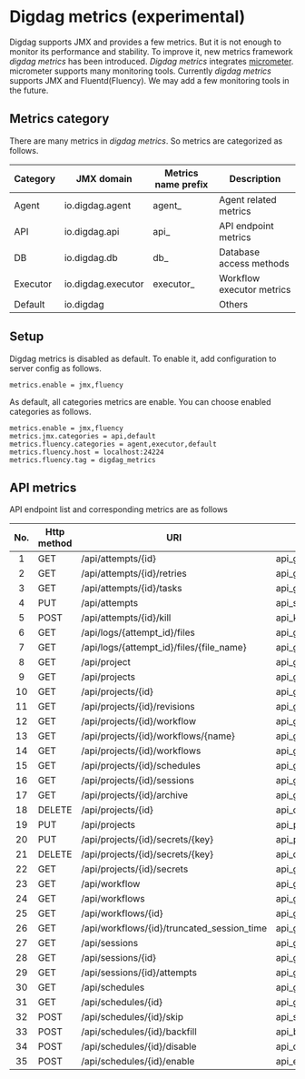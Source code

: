 
# Digdag metrics (experimental)

Digdag supports JMX and provides a few metrics. But it is not enough to monitor its performance and stability.
To improve it, new metrics framework _digdag metrics_ has been introduced.
_Digdag metrics_ integrates [micrometer](https://micrometer.io/).
micrometer supports many monitoring tools. Currently _digdag metrics_ supports JMX and Fluentd(Fluency).
We may add a few monitoring tools in the future.

## Metrics category

There are many metrics in _digdag metrics_.
So metrics are categorized as follows.

| Category  | JMX domain        | Metrics name prefix | Description                 |
|-----------|-------------------|---------------------|-----------------------------|
| Agent     | io.digdag.agent   | agent_              | Agent related metrics       |
| API       | io.digdag.api     | api_                | API endpoint metrics        |
| DB        | io.digdag.db      | db_                 | Database access methods     |
| Executor  | io.digdag.executor| executor_           | Workflow executor metrics   |
| Default   | io.digdag         |                     | Others                      |


## Setup
Digdag metrics is disabled as default. To enable it, add configuration to server config as follows.
```
metrics.enable = jmx,fluency
```

As default, all categories metrics are enable.
You can choose enabled categories as follows.
```
metrics.enable = jmx,fluency
metrics.jmx.categories = api,default
metrics.fluency.categories = agent,executor,default
metrics.fluency.host = localhost:24224
metrics.fluency.tag = digdag_metrics
```

## API metrics

API endpoint list and corresponding metrics are as follows

|No.  |Http method| URI                                       | Metrics name                 | Metrics type |
|:---:|-----------|-------------------------------------------|------------------------------|--------------|
|1    | GET       | /api/attempts/{id}                        | api_getAttempt               | timing       |
|2    | GET       | /api/attempts/{id}/retries                | api_getAttemptRetries        | timing       |
|3    | GET       | /api/attempts/{id}/tasks                  | api_getTasks                 | timing       |
|4    | PUT       | /api/attempts                             | api_startAttempt             | timing       |
|5    | POST      | /api/attempts/{id}/kill                   | api_killAttempt              | timing       |
|6    | GET       | /api/logs/{attempt_id}/files              | api_getFileHandles           | timing       |
|7    | GET       | /api/logs/{attempt_id}/files/{file_name}  | api_getFile                  | timing       |
|8    | GET       | /api/project                              | api_getProject               | timing       |
|9    | GET       | /api/projects                             | api_getProjects              | timing       |
|10   | GET       | /api/projects/{id}                        | api_getProjectById           | timing       |
|11   | GET       | /api/projects/{id}/revisions              | api_getRevisions             | timing       |
|12   | GET       | /api/projects/{id}/workflow               | api_getWorkflow              | timing       |
|13   | GET       | /api/projects/{id}/workflows/{name}       | api_getWorkflowByName        | timing       |
|14   | GET       | /api/projects/{id}/workflows              | api_getWorkflows             | timing       |
|15   | GET       | /api/projects/{id}/schedules              | api_getProjectSchedules      | timing       |
|16   | GET       | /api/projects/{id}/sessions               | api_getProjectSessions       | timing       |
|17   | GET       | /api/projects/{id}/archive                | api_getArchive               | timing       |
|18   | DELETE    | /api/projects/{id}                        | api_deleteProject            | timing       |
|19   | PUT       | /api/projects                             | api_putProject               | timing       |
|20   | PUT       | /api/projects/{id}/secrets/{key}          | api_putProjectSecret         | timing       |
|21   | DELETE    | /api/projects/{id}/secrets/{key}          | api_deleteProjectSecret      | timing       |
|22   | GET       | /api/projects/{id}/secrets                | api_getProjectSecretList     | timing       |
|23   | GET       | /api/workflow                             | api_getWorkflowDefinition    | timing       |
|24   | GET       | /api/workflows                            | api_getWorkflowDefinitions   | timing       |
|25   | GET       | /api/workflows/{id}                       | api_getWorkflowDefinitionById| timing       |
|26   | GET       | /api/workflows/{id}/truncated_session_time| api_getTruncatedSessionTime  | timing       |
|27   | GET       | /api/sessions                             | api_getSessions              | timing       |
|28   | GET       | /api/sessions/{id}                        | api_getSession               | timing       |
|29   | GET       | /api/sessions/{id}/attempts               | api_getSessionAttempts       | timing       |
|30   | GET       | /api/schedules                            | api_getSchedules             | timing       |
|31   | GET       | /api/schedules/{id}                       | api_getScheduleById          | timing       |
|32   | POST      | /api/schedules/{id}/skip                  | api_skipSchedule             | timing       |
|33   | POST      | /api/schedules/{id}/backfill              | api_backfillSchedule         | timing       |
|34   | POST      | /api/schedules/{id}/disable               | api_disableSchedule          | timing       |
|35   | POST      | /api/schedules/{id}/enable                | api_enableSchedule           | timing       |

